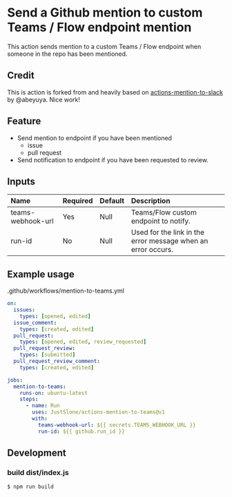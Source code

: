 # Send a Github mention to custom Teams / Flow endpoint mention

This action sends mention to a custom Teams / Flow endpoint when someone in the repo has been mentioned.

## Credit

This is action is forked from and heavily based on [actions-mention-to-slack](https://github.com/abeyuya/actions-mention-to-slack/) by @abeyuya. Nice work!

## Feature

- Send mention to endpoint if you have been mentioned
  - issue
  - pull request
- Send notification to endpoint if you have been requested to review.

## Inputs

| Name | Required | Default | Description |
| :--- | :--- | :--- | :--- |
| teams-webhook-url | Yes | Null | Teams/Flow custom endpoint to notify. |
| run-id | No | Null | Used for the link in the error message when an error occurs. |

## Example usage

.github/workflows/mention-to-teams.yml

```yml
on:
  issues:
    types: [opened, edited]
  issue_comment:
    types: [created, edited]
  pull_request:
    types: [opened, edited, review_requested]
  pull_request_review:
    types: [submitted]
  pull_request_review_comment:
    types: [created, edited]

jobs:
  mention-to-teams:
    runs-on: ubuntu-latest
    steps:
      - name: Run
        uses: JustSlone/actions-mention-to-teams@v1
        with:          
          teams-webhook-url: ${{ secrets.TEAMS_WEBHOOK_URL }}
          run-id: ${{ github.run_id }}     
```

## Development

### build dist/index.js

```
$ npm run build
```
